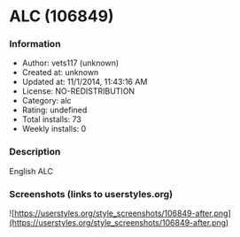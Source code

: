# ALC (106849)

### Information
- Author: vets117 (unknown)
- Created at: unknown
- Updated at: 11/1/2014, 11:43:16 AM
- License: NO-REDISTRIBUTION
- Category: alc
- Rating: undefined
- Total installs: 73
- Weekly installs: 0


### Description
English ALC


### Screenshots (links to userstyles.org)
![https://userstyles.org/style_screenshots/106849-after.png](https://userstyles.org/style_screenshots/106849-after.png)


